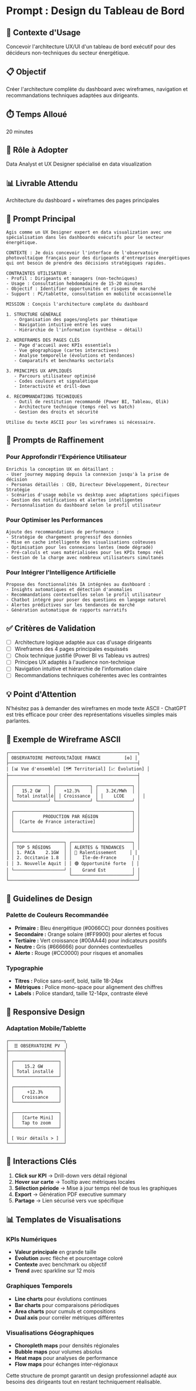 # Prompt : Design du Tableau de Bord

## 🎯 Contexte d'Usage
Concevoir l'architecture UX/UI d'un tableau de bord exécutif pour des décideurs non-techniques du secteur énergétique.

## 📋 Objectif
Créer l'architecture complète du dashboard avec wireframes, navigation et recommandations techniques adaptées aux dirigeants.

## ⏱️ Temps Alloué
20 minutes

## 👤 Rôle à Adopter
Data Analyst et UX Designer spécialisé en data visualization

## 📊 Livrable Attendu
Architecture du dashboard + wireframes des pages principales

## 🤖 Prompt Principal

```
Agis comme un UX Designer expert en data visualization avec une spécialisation dans les dashboards exécutifs pour le secteur énergétique.

CONTEXTE : Je dois concevoir l'interface de l'observatoire photovoltaïque français pour des dirigeants d'entreprises énergétiques qui ont besoin de prendre des décisions stratégiques rapides.

CONTRAINTES UTILISATEUR :
- Profil : Dirigeants et managers (non-techniques)
- Usage : Consultation hebdomadaire de 15-20 minutes  
- Objectif : Identifier opportunités et risques de marché
- Support : PC/tablette, consultation en mobilité occasionnelle

MISSION : Conçois l'architecture complète du dashboard

1. STRUCTURE GÉNÉRALE
   - Organisation des pages/onglets par thématique
   - Navigation intuitive entre les vues
   - Hiérarchie de l'information (synthèse → détail)

2. WIREFRAMES DES PAGES CLÉS
   - Page d'accueil avec KPIs essentiels
   - Vue géographique (cartes interactives)
   - Analyse temporelle (évolutions et tendances)
   - Comparatifs et benchmarks sectoriels

3. PRINCIPES UX APPLIQUÉS
   - Parcours utilisateur optimisé
   - Codes couleurs et signalétique
   - Interactivité et drill-down

4. RECOMMANDATIONS TECHNIQUES
   - Outil de restitution recommandé (Power BI, Tableau, Qlik)
   - Architecture technique (temps réel vs batch)
   - Gestion des droits et sécurité

Utilise du texte ASCII pour les wireframes si nécessaire.
```

## 🔧 Prompts de Raffinement

### Pour Approfondir l'Expérience Utilisateur
```
Enrichis la conception UX en détaillant :
- User journey mapping depuis la connexion jusqu'à la prise de décision
- Personas détaillés : CEO, Directeur Développement, Directeur Stratégie
- Scénarios d'usage mobile vs desktop avec adaptations spécifiques
- Gestion des notifications et alertes intelligentes
- Personnalisation du dashboard selon le profil utilisateur
```

### Pour Optimiser les Performances
```
Ajoute des recommandations de performance :
- Stratégie de chargement progressif des données
- Mise en cache intelligente des visualisations coûteuses
- Optimisation pour les connexions lentes (mode dégradé)
- Pré-calculs et vues matérialisées pour les KPIs temps réel
- Gestion de la charge avec nombreux utilisateurs simultanés
```

### Pour Intégrer l'Intelligence Artificielle
```
Propose des fonctionnalités IA intégrées au dashboard :
- Insights automatiques et détection d'anomalies
- Recommandations contextuelles selon le profil utilisateur
- Chatbot intégré pour poser des questions en langage naturel
- Alertes prédictives sur les tendances de marché
- Génération automatique de rapports narratifs
```

## ✅ Critères de Validation

- [ ] Architecture logique adaptée aux cas d'usage dirigeants
- [ ] Wireframes des 4 pages principales esquissés
- [ ] Choix technique justifié (Power BI vs Tableau vs autres)
- [ ] Principes UX adaptés à l'audience non-technique
- [ ] Navigation intuitive et hiérarchie de l'information claire
- [ ] Recommandations techniques cohérentes avec les contraintes

## 💡 Point d'Attention

N'hésitez pas à demander des wireframes en mode texte ASCII - ChatGPT est très efficace pour créer des représentations visuelles simples mais parlantes.

## 📐 Exemple de Wireframe ASCII

```
┌─────────────────────────────────────────────────┐
│ OBSERVATOIRE PHOTOVOLTAÏQUE FRANCE         [⚙️] │
├─────────────────────────────────────────────────┤
│ [📊 Vue d'ensemble] [🗺️ Territorial] [📈 Évolution] │
├─────────────────────────────────────────────────┤
│                                                 │
│ ┌─────────────┐ ┌─────────────┐ ┌─────────────┐ │
│ │   15.2 GW   │ │   +12.3%    │ │   3.2€/MWh  │ │
│ │ Total installé│ │ Croissance  │ │    LCOE     │ │
│ └─────────────┘ └─────────────┘ └─────────────┘ │
│                                                 │
│ ┌─────────────────────────────────────────────┐ │
│ │           PRODUCTION PAR RÉGION             │ │
│ │  [Carte de France interactive]              │ │
│ │                                             │ │
│ └─────────────────────────────────────────────┘ │
│                                                 │
│ ┌───────────────────┐ ┌───────────────────────┐ │
│ │ TOP 5 RÉGIONS     │ │ ALERTES & TENDANCES   │ │
│ │ 1. PACA    2.1GW  │ │ 🔴 Ralentissement     │ │
│ │ 2. Occitanie 1.8  │ │    Île-de-France      │ │
│ │ 3. Nouvelle Aquit │ │ 🟢 Opportunité forte  │ │
│ └───────────────────┘ │    Grand Est          │ │
│                       └───────────────────────┘ │
└─────────────────────────────────────────────────┘
```

## 🎨 Guidelines de Design

### Palette de Couleurs Recommandée
- **Primaire :** Bleu énergétique (#0066CC) pour données positives
- **Secondaire :** Orange solaire (#FF9900) pour alertes et focus
- **Tertiaire :** Vert croissance (#00AA44) pour indicateurs positifs
- **Neutre :** Gris (#666666) pour données contextuelles
- **Alerte :** Rouge (#CC0000) pour risques et anomalies

### Typographie
- **Titres :** Police sans-serif, bold, taille 18-24px
- **Métriques :** Police mono-space pour alignement des chiffres
- **Labels :** Police standard, taille 12-14px, contraste élevé

## 📱 Responsive Design

### Adaptation Mobile/Tablette
```
┌─────────────────────┐
│  ☰ OBSERVATOIRE PV  │
├─────────────────────┤
│                     │
│ ┌─────────────────┐ │
│ │    15.2 GW      │ │
│ │ Total installé  │ │
│ └─────────────────┘ │
│                     │
│ ┌─────────────────┐ │
│ │     +12.3%      │ │
│ │   Croissance    │ │
│ └─────────────────┘ │
│                     │
│ ┌─────────────────┐ │
│ │   [Carte Mini]  │ │
│ │   Tap to zoom   │ │
│ └─────────────────┘ │
│                     │
│ [ Voir détails > ]  │
└─────────────────────┘
```

## 🔄 Interactions Clés

1. **Click sur KPI** → Drill-down vers détail régional
2. **Hover sur carte** → Tooltip avec métriques locales  
3. **Sélection période** → Mise à jour temps réel de tous les graphiques
4. **Export** → Génération PDF executive summary
5. **Partage** → Lien sécurisé vers vue spécifique

## 📊 Templates de Visualisations

### KPIs Numériques
- **Valeur principale** en grande taille
- **Évolution** avec flèche et pourcentage coloré
- **Contexte** avec benchmark ou objectif
- **Trend** avec sparkline sur 12 mois

### Graphiques Temporels
- **Line charts** pour évolutions continues
- **Bar charts** pour comparaisons périodiques
- **Area charts** pour cumuls et compositions
- **Dual axis** pour corréler métriques différentes

### Visualisations Géographiques
- **Choropleth maps** pour densités régionales
- **Bubble maps** pour volumes absolus
- **Heat maps** pour analyses de performance
- **Flow maps** pour échanges inter-régionaux

Cette structure de prompt garantit un design professionnel adapté aux besoins des dirigeants tout en restant techniquement réalisable.
